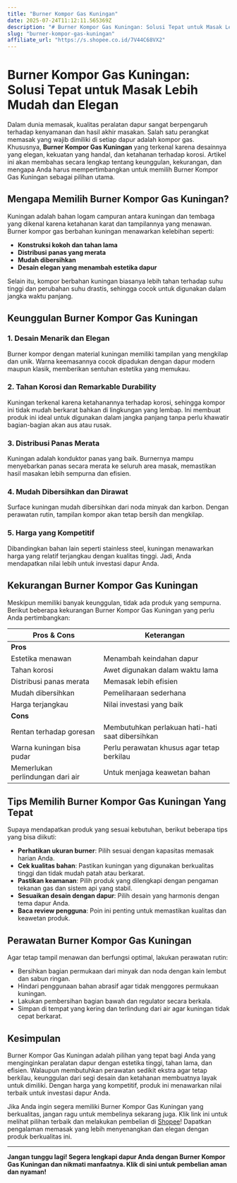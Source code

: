 ```yaml
---
title: "Burner Kompor Gas Kuningan"
date: 2025-07-24T11:12:11.565369Z
description: "# Burner Kompor Gas Kuningan: Solusi Tepat untuk Masak Lebih Mudah dan Elegan..."
slug: "burner-kompor-gas-kuningan"
affiliate_url: "https://s.shopee.co.id/7V44C68VX2"
---
```

# Burner Kompor Gas Kuningan: Solusi Tepat untuk Masak Lebih Mudah dan Elegan

Dalam dunia memasak, kualitas peralatan dapur sangat berpengaruh terhadap kenyamanan dan hasil akhir masakan. Salah satu perangkat memasak yang wajib dimiliki di setiap dapur adalah kompor gas. Khususnya, **Burner Kompor Gas Kuningan** yang terkenal karena desainnya yang elegan, kekuatan yang handal, dan ketahanan terhadap korosi. Artikel ini akan membahas secara lengkap tentang keunggulan, kekurangan, dan mengapa Anda harus mempertimbangkan untuk memilih Burner Kompor Gas Kuningan sebagai pilihan utama.

## Mengapa Memilih Burner Kompor Gas Kuningan?

Kuningan adalah bahan logam campuran antara kuningan dan tembaga yang dikenal karena ketahanan karat dan tampilannya yang menawan. Burner kompor gas berbahan kuningan menawarkan kelebihan seperti:

- **Konstruksi kokoh dan tahan lama**  
- **Distribusi panas yang merata**  
- **Mudah dibersihkan**  
- **Desain elegan yang menambah estetika dapur**  

Selain itu, kompor berbahan kuningan biasanya lebih tahan terhadap suhu tinggi dan perubahan suhu drastis, sehingga cocok untuk digunakan dalam jangka waktu panjang.

## Keunggulan Burner Kompor Gas Kuningan

### 1. Desain Menarik dan Elegan

Burner kompor dengan material kuningan memiliki tampilan yang mengkilap dan unik. Warna keemasannya cocok dipadukan dengan dapur modern maupun klasik, memberikan sentuhan estetika yang memukau.

### 2. Tahan Korosi dan Remarkable Durability

Kuningan terkenal karena ketahanannya terhadap korosi, sehingga kompor ini tidak mudah berkarat bahkan di lingkungan yang lembap. Ini membuat produk ini ideal untuk digunakan dalam jangka panjang tanpa perlu khawatir bagian-bagian akan aus atau rusak.

### 3. Distribusi Panas Merata

Kuningan adalah konduktor panas yang baik. Burnernya mampu menyebarkan panas secara merata ke seluruh area masak, memastikan hasil masakan lebih sempurna dan efisien.

### 4. Mudah Dibersihkan dan Dirawat

Surface kuningan mudah dibersihkan dari noda minyak dan karbon. Dengan perawatan rutin, tampilan kompor akan tetap bersih dan mengkilap.

### 5. Harga yang Kompetitif

Dibandingkan bahan lain seperti stainless steel, kuningan menawarkan harga yang relatif terjangkau dengan kualitas tinggi. Jadi, Anda mendapatkan nilai lebih untuk investasi dapur Anda.

## Kekurangan Burner Kompor Gas Kuningan

Meskipun memiliki banyak keunggulan, tidak ada produk yang sempurna. Berikut beberapa kekurangan Burner Kompor Gas Kuningan yang perlu Anda pertimbangkan:

| **Pros & Cons** | **Keterangan** |
|------------------|----------------|
| **Pros** | |
| Estetika menawan | Menambah keindahan dapur |
| Tahan korosi | Awet digunakan dalam waktu lama |
| Distribusi panas merata | Memasak lebih efisien |
| Mudah dibersihkan | Pemeliharaan sederhana |
| Harga terjangkau | Nilai investasi yang baik |
| **Cons** | |
| Rentan terhadap goresan | Membutuhkan perlakuan hati-hati saat dibersihkan |
| Warna kuningan bisa pudar | Perlu perawatan khusus agar tetap berkilau |
| Memerlukan perlindungan dari air | Untuk menjaga keawetan bahan |

## Tips Memilih Burner Kompor Gas Kuningan Yang Tepat

Supaya mendapatkan produk yang sesuai kebutuhan, berikut beberapa tips yang bisa diikuti:

- **Perhatikan ukuran burner**: Pilih sesuai dengan kapasitas memasak harian Anda.
- **Cek kualitas bahan**: Pastikan kuningan yang digunakan berkualitas tinggi dan tidak mudah patah atau berkarat.
- **Pastikan keamanan**: Pilih produk yang dilengkapi dengan pengaman tekanan gas dan sistem api yang stabil.
- **Sesuaikan desain dengan dapur**: Pilih desain yang harmonis dengan tema dapur Anda.
- **Baca review pengguna**: Poin ini penting untuk memastikan kualitas dan keawetan produk.

## Perawatan Burner Kompor Gas Kuningan

Agar tetap tampil menawan dan berfungsi optimal, lakukan perawatan rutin:

- Bersihkan bagian permukaan dari minyak dan noda dengan kain lembut dan sabun ringan.
- Hindari penggunaan bahan abrasif agar tidak menggores permukaan kuningan.
- Lakukan pembersihan bagian bawah dan regulator secara berkala.
- Simpan di tempat yang kering dan terlindung dari air agar kuningan tidak cepat berkarat.

## Kesimpulan

Burner Kompor Gas Kuningan adalah pilihan yang tepat bagi Anda yang menginginkan peralatan dapur dengan estetika tinggi, tahan lama, dan efisien. Walaupun membutuhkan perawatan sedikit ekstra agar tetap berkilau, keunggulan dari segi desain dan ketahanan membuatnya layak untuk dimiliki. Dengan harga yang kompetitif, produk ini menawarkan nilai terbaik untuk investasi dapur Anda.

Jika Anda ingin segera memiliki Burner Kompor Gas Kuningan yang berkualitas, jangan ragu untuk membelinya sekarang juga. Klik link ini untuk melihat pilihan terbaik dan melakukan pembelian di [Shopee](https://s.shopee.co.id/7V44C68VX2)! Dapatkan pengalaman memasak yang lebih menyenangkan dan elegan dengan produk berkualitas ini.

---

**Jangan tunggu lagi! Segera lengkapi dapur Anda dengan Burner Kompor Gas Kuningan dan nikmati manfaatnya. Klik di sini untuk pembelian aman dan nyaman!**